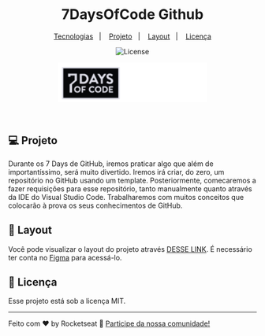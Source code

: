 <h1 align="center"> 7DaysOfCode Github </h1>

<p align="center">
  <a href="#-tecnologias">Tecnologias</a>&nbsp;&nbsp;&nbsp;|&nbsp;&nbsp;&nbsp;
  <a href="#-projeto">Projeto</a>&nbsp;&nbsp;&nbsp;|&nbsp;&nbsp;&nbsp;
  <a href="#-layout">Layout</a>&nbsp;&nbsp;&nbsp;|&nbsp;&nbsp;&nbsp;
  <a href="#memo-licença">Licença</a>
</p>

<p align="center">
  <img alt="License" src="https://img.shields.io/static/v1?label=license&message=MIT&color=49AA26&labelColor=000000">
</p>

<p align="center">
<img alt="7daysofcode-github" src=".github/7daysofcodegithub.png" width="60%">
</p>

<br>

## 💻 Projeto

Durante os 7 Days de GitHub, iremos praticar algo que além de importantíssimo, será muito divertido. Iremos irá criar, do zero, um repositório no GitHub usando um template. Posteriormente, comecaremos a fazer requisições para esse repositório, tanto manualmente quanto através da IDE do Visual Studio Code. Trabalharemos com muitos conceitos que colocarão à prova os seus conhecimentos de GitHub.

## 🔖 Layout

Você pode visualizar o layout do projeto através [DESSE LINK](https://www.figma.com/file/BI7n8docGegPRSHoJOB553/Calend%C3%A1rio-de-Jogos-(Community)?node-id=0%3A1). É necessário ter conta no [Figma](https://figma.com) para acessá-lo.

## :memo: Licença

Esse projeto está sob a licença MIT.

---

Feito com ♥ by Rocketseat :wave: [Participe da nossa comunidade!](https://discord.gg/rocketseat)
